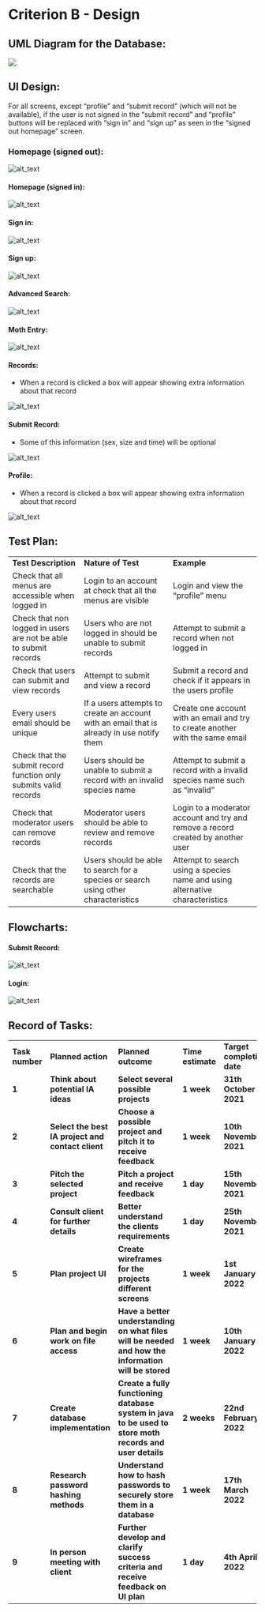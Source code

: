 # Criterion B - Design

## UML Diagram for the Database:

![](https://github.com/quaoz/IA/blob/dev/docs/criterion/images/image1.png)

## UI Design:

For all screens, except “profile” and “submit record” (which will not be available), if the user is not signed in the “submit record” and “profile” buttons will be replaced with “sign in” and “sign up” as seen in the “signed out homepage” screen.

### Homepage (signed out):

![alt_text](images/image2.png "image_tooltip")

#### Homepage (signed in):

![alt_text](images/image3.png "image_tooltip")

#### Sign in:

![alt_text](images/image4.png "image_tooltip")

#### Sign up:

![alt_text](images/image5.png "image_tooltip")

#### Advanced Search:

![alt_text](images/image6.png "image_tooltip")

#### Moth Entry:

![alt_text](images/image7.png "image_tooltip")

#### Records:

* When a record is clicked a box will appear showing extra information about that record

![alt_text](images/image8.png "image_tooltip")

#### Submit Record:

* Some of this information (sex, size and time) will be optional

![alt_text](images/image9.png "image_tooltip")

#### Profile:

* When a record is clicked a box will appear showing extra information about that record

![alt_text](images/image10.png "image_tooltip")

## Test Plan:

<table>
  <tr>
   <td><strong>Test Description</strong>
   </td>
   <td><strong>Nature of Test</strong>
   </td>
   <td><strong>Example</strong>
   </td>
  </tr>
  <tr>
   <td>Check that all menus are accessible when logged in
   </td>
   <td>Login to an account at check that all the menus are visible
   </td>
   <td>Login and view the “profile” menu
   </td>
  </tr>
  <tr>
   <td>Check that non logged in users are not be able to submit records
   </td>
   <td>Users who are not logged in should be unable to submit records
   </td>
   <td>Attempt to submit a record when not logged in
   </td>
  </tr>
  <tr>
   <td>Check that users can submit and view records
   </td>
   <td>Attempt to submit and view a record
   </td>
   <td>Submit a record and check if it appears in the users profile
   </td>
  </tr>
  <tr>
   <td>Every users email should be unique
   </td>
   <td>If a users attempts to create an account with an email that is already in use notify them
   </td>
   <td>Create one account with an email and try to create another with the same email
   </td>
  </tr>
  <tr>
   <td>Check that the submit record function only submits valid records
   </td>
   <td>Users should be unable to submit a record with an invalid species name
   </td>
   <td>Attempt to submit a record with a invalid species name such as “invalid”
   </td>
  </tr>
  <tr>
   <td>Check that moderator users can remove records
   </td>
   <td>Moderator users should be able to review and remove records
   </td>
   <td>Login to a moderator account and try and remove a record created by another user
   </td>
  </tr>
  <tr>
   <td>Check that the records are searchable
   </td>
   <td>Users should be able to search for a species or search using other characteristics
   </td>
   <td>Attempt to search using a species name and using alternative characteristics
   </td>
  </tr>
</table>

## Flowcharts:

#### Submit Record:

![alt_text](images/image11.png "image_tooltip")

#### Login:

![alt_text](images/image12.png "image_tooltip")

## Record of Tasks:

<table>
  <tr>
   <td><strong>Task number</strong>
   </td>
   <td><strong>Planned action </strong>
   </td>
   <td><strong>Planned outcome</strong>
   </td>
   <td><strong>Time estimate</strong>
   </td>
   <td><strong>Target completion date</strong>
   </td>
   <td><strong>Criterion</strong>
   </td>
  </tr>
  <tr>
   <td><strong>1</strong>
   </td>
   <td><strong>Think about potential IA ideas</strong>
   </td>
   <td><strong>Select several possible projects</strong>
   </td>
   <td><strong>1 week</strong>
   </td>
   <td><strong>31th October 2021</strong>
   </td>
   <td><strong>A</strong>
   </td>
  </tr>
  <tr>
   <td><strong>2</strong>
   </td>
   <td><strong>Select the best IA project and contact client</strong>
   </td>
   <td><strong>Choose a possible project and pitch it to receive feedback</strong>
   </td>
   <td><strong>1 week</strong>
   </td>
   <td><strong>10th November 2021</strong>
   </td>
   <td><strong>A</strong>
   </td>
  </tr>
  <tr>
   <td><strong>3</strong>
   </td>
   <td><strong>Pitch the selected project</strong>
   </td>
   <td><strong>Pitch a project and receive feedback</strong>
   </td>
   <td><strong>1 day</strong>
   </td>
   <td><strong>15th November 2021</strong>
   </td>
   <td><strong>A</strong>
   </td>
  </tr>
  <tr>
   <td><strong>4</strong>
   </td>
   <td><strong>Consult client for further details</strong>
   </td>
   <td><strong>Better understand the clients requirements</strong>
   </td>
   <td><strong>1 day</strong>
   </td>
   <td><strong>25th November 2021</strong>
   </td>
   <td><strong>A</strong>
   </td>
  </tr>
  <tr>
   <td><strong>5</strong>
   </td>
   <td><strong>Plan project UI</strong>
   </td>
   <td><strong>Create wireframes for the projects different screens</strong>
   </td>
   <td><strong>1 week</strong>
   </td>
   <td><strong>1st January 2022</strong>
   </td>
   <td><strong>B</strong>
   </td>
  </tr>
  <tr>
   <td><strong>6</strong>
   </td>
   <td><strong>Plan and begin work on file access</strong>
   </td>
   <td><strong>Have a better understanding on what files will be needed and how the information will be stored</strong>
   </td>
   <td><strong>1 week</strong>
   </td>
   <td><strong>10th January 2022</strong>
   </td>
   <td><strong>C</strong>
   </td>
  </tr>
  <tr>
   <td><strong>7</strong>
   </td>
   <td><strong>Create database implementation</strong>
   </td>
   <td><strong>Create a fully functioning database system in java to be used to store moth records and user details</strong>
   </td>
   <td><strong>2 weeks</strong>
   </td>
   <td><strong>22nd February 2022</strong>
   </td>
   <td><strong>C</strong>
   </td>
  </tr>
  <tr>
   <td><strong>8</strong>
   </td>
   <td><strong>Research password hashing methods</strong>
   </td>
   <td><strong>Understand how to hash passwords to securely store them in a database</strong>
   </td>
   <td><strong>1 week</strong>
   </td>
   <td><strong>17th March 2022</strong>
   </td>
   <td><strong>C</strong>
   </td>
  </tr>
  <tr>
   <td><strong>9</strong>
   </td>
   <td><strong>In person meeting with client</strong>
   </td>
   <td><strong>Further develop and clarify success criteria and receive feedback on UI plan</strong>
   </td>
   <td><strong>1 day</strong>
   </td>
   <td><strong>4th April 2022</strong>
   </td>
   <td><strong>A</strong>
   </td>
  </tr>
</table>
